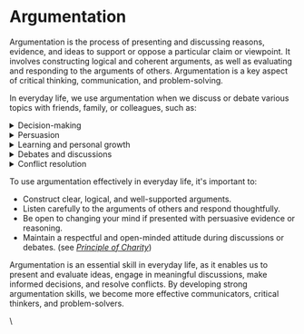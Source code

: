 # Argumentation

Argumentation is the process of presenting and discussing reasons, evidence, and ideas to support or oppose a particular claim or viewpoint. It involves constructing logical and coherent arguments, as well as evaluating and responding to the arguments of others. Argumentation is a key aspect of critical thinking, communication, and problem-solving.

In everyday life, we use argumentation when we discuss or debate various topics with friends, family, or colleagues, such as:

<details>

<summary>Decision-making</summary>

Engaging in argumentation helps us weigh the pros and cons of different options, allowing us to make more informed and reasoned decisions.

</details>

<details>

<summary>Persuasion</summary>

When we want to convince someone of our viewpoint or encourage them to take a particular action, we use argumentation to present compelling reasons and evidence that support our position.

</details>

<details>

<summary>Learning and personal growth</summary>

Argumentation can expose us to new perspectives and ideas, challenging our assumptions and beliefs. This process can lead to a deeper understanding of various topics and personal growth.

</details>

<details>

<summary>Debates and discussions</summary>

In conversations with others, argumentation allows us to present our opinions and beliefs, listen to opposing viewpoints, and engage in constructive dialogue.

</details>

<details>

<summary>Conflict resolution</summary>

Argumentation can be an effective tool for resolving conflicts or disagreements by providing a structured way to discuss and evaluate different perspectives, ultimately leading to a resolution or compromise.

</details>

To use argumentation effectively in everyday life, it's important to:

* Construct clear, logical, and well-supported arguments.
* Listen carefully to the arguments of others and respond thoughtfully.
* Be open to changing your mind if presented with persuasive evidence or reasoning.
* Maintain a respectful and open-minded attitude during discussions or debates. (see [_Principle of Charity_](../principles-and-axioms/principle-of-charity.md))

Argumentation is an essential skill in everyday life, as it enables us to present and evaluate ideas, engage in meaningful discussions, make informed decisions, and resolve conflicts. By developing strong argumentation skills, we become more effective communicators, critical thinkers, and problem-solvers.

\
